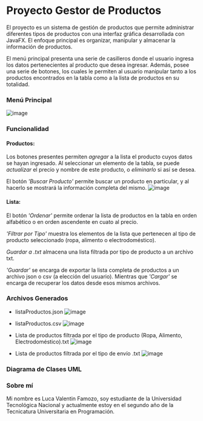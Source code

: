 # Proyecto Gestor de Productos

El proyecto es un sistema de gestión de productos que permite administrar diferentes tipos de productos con una interfaz gráfica desarrollada con JavaFX. El enfoque principal es organizar, manipular y almacenar la información de productos.

El menú principal presenta una serie de casilleros donde el usuario ingresa los datos pertenecientes al producto que desea ingresar. Además, posee una serie de botones, los cuales le permiten al usuario manipular tanto a los productos encontrados en la tabla como a la lista de productos en su totalidad.

### Menú Principal
![image](https://hackmd.io/_uploads/SycebnzV1g.png)

### Funcionalidad
#### Productos:
Los botones presentes permiten *agregar* a la lista el producto cuyos datos se hayan ingresado. Al seleccionar un elemento de la tabla, se puede *actualizar* el precio y nombre de este producto, o *eliminarlo* si así se desea.

El botón *'Buscar Producto'* permite buscar un producto en particular, y al hacerlo se mostrará la información completa del mismo.
![image](https://hackmd.io/_uploads/Bk0hZpfEke.png)


#### Lista:
El botón *'Ordenar'* permite ordenar la lista de productos en la tabla en orden alfabético o en orden ascendente en cuato al precio.

*'Filtrar por Tipo'* muestra los elementos de la lista que pertenecen al tipo de producto seleccionado (ropa, alimento o electrodoméstico).

*Guardar a .txt* almacena una lista filtrada por tipo de producto a un archivo txt.

*'Guardar'* se encarga de exportar la lista completa de productos a un archivo json o csv (a elección del usuario). Mientras que *'Cargar'* se encarga de recuperar los datos desde esos mismos archivos.

### Archivos Generados
- listaProductos.json
![image](https://hackmd.io/_uploads/rkmoG6zE1x.png)


- listaProductos.csv
![image](https://hackmd.io/_uploads/H1VYGTzNJg.png)


- Lista de productos filtrada por el tipo de producto (Ropa, Alimento, Electrodoméstico).txt
![image](https://hackmd.io/_uploads/B1TCGTzEkl.png)


- Lista de productos filtrada por el tipo de envío .txt
![image](https://hackmd.io/_uploads/S1ZXXaGE1x.png)


### Diagrama de Clases UML

### Sobre mí
Mi nombre es Luca Valentin Famozo, soy estudiante de la Universidad Tecnológica Nacional y actualmente estoy en el segundo año de la Tecnicatura Universitaria en Programación.
